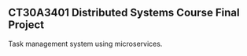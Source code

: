 ## CT30A3401 Distributed Systems Course Final Project

Task management system using microservices. 
